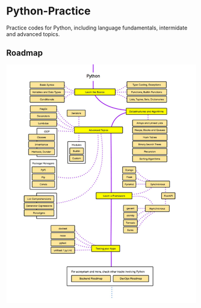 # Python-Practice
Practice codes for Python, including language fundamentals, intermidate and advanced topics.

## Roadmap

[![Python Roadmap](https://github.com/juanluiscr27/Python-Practice/blob/main/python-roadmap.jpg)](https://github.com/juanluiscr27/Python-Practice/blob/main/python-roadmap.jpg "Python Roadmap")
